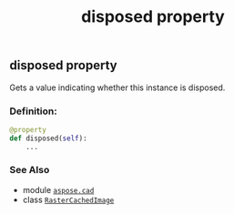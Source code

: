 ﻿---
title: disposed property
second_title: Aspose.CAD for Python via .NET API References
description: 
type: docs
weight: 500
url: /python-net/aspose.cad/rastercachedimage/disposed/
is_root: false
---

## disposed property


Gets a value indicating whether this instance is disposed.
### Definition:
```python
@property
def disposed(self):
    ...
```

### See Also
* module [`aspose.cad`](../../)
* class [`RasterCachedImage`](/cad/python-net/aspose.cad/rastercachedimage)
